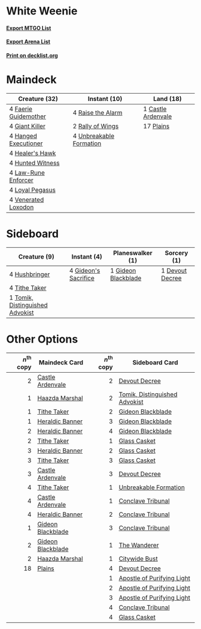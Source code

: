 # White Weenie

#### [Export MTGO List](../collection/White%20Weenie/White%20Weenie.txt)
#### [Export Arena List](../collection/White%20Weenie/White%20Weenie_arena.txt)
#### [Print on decklist.org](http://decklist.org/?deckmain=1%09Castle%20Ardenvale%0A4%09Faerie%20Guidemother%0A4%09Giant%20Killer%0A4%09Hanged%20Executioner%0A4%09Healer's%20Hawk%0A4%09Hunted%20Witness%0A4%09Law-Rune%20Enforcer%0A4%09Loyal%20Pegasus%0A17%09Plains%0A4%09Raise%20the%20Alarm%0A2%09Rally%20of%20Wings%0A4%09Unbreakable%20Formation%0A4%09Venerated%20Loxodon&deckside=1%09Devout%20Decree%0A1%09Gideon%20Blackblade%0A4%09Gideon's%20Sacrifice%0A4%09Hushbringer%0A4%09Tithe%20Taker%0A1%09Tomik,%20Distinguished%20Advokist)
# Maindeck

|                                         Creature (32)                                         |                                           Instant (10)                                           |                                          Land (18)                                          |
|-----------------------------------------------------------------------------------------------|--------------------------------------------------------------------------------------------------|---------------------------------------------------------------------------------------------|
|4 [Faerie Guidemother](http://gatherer.wizards.com/Pages/Card/Details.aspx?multiverseid=472973)|4 [Raise the Alarm](http://gatherer.wizards.com/Pages/Card/Details.aspx?multiverseid=416853)      |1 [Castle Ardenvale](http://gatherer.wizards.com/Pages/Card/Details.aspx?multiverseid=473200)|
|4 [Giant Killer](http://gatherer.wizards.com/Pages/Card/Details.aspx?multiverseid=472976)      |2 [Rally of Wings](http://gatherer.wizards.com/Pages/Card/Details.aspx?multiverseid=460954)       |17 [Plains](http://gatherer.wizards.com/Pages/Card/Details.aspx?multiverseid=439856)         |
|4 [Hanged Executioner](http://gatherer.wizards.com/Pages/Card/Details.aspx?multiverseid=466776)|4 [Unbreakable Formation](http://gatherer.wizards.com/Pages/Card/Details.aspx?multiverseid=457173)|                                                                                             |
|4 [Healer's Hawk](http://gatherer.wizards.com/Pages/Card/Details.aspx?multiverseid=452764)     |                                                                                                  |                                                                                             |
|4 [Hunted Witness](http://gatherer.wizards.com/Pages/Card/Details.aspx?multiverseid=452765)    |                                                                                                  |                                                                                             |
|4 [Law-Rune Enforcer](http://gatherer.wizards.com/Pages/Card/Details.aspx?multiverseid=460947) |                                                                                                  |                                                                                             |
|4 [Loyal Pegasus](http://gatherer.wizards.com/Pages/Card/Details.aspx?multiverseid=446065)     |                                                                                                  |                                                                                             |
|4 [Venerated Loxodon](http://gatherer.wizards.com/Pages/Card/Details.aspx?multiverseid=452780) |                                                                                                  |                                                                                             |


# Sideboard

|                                               Creature (9)                                               |                                          Instant (4)                                          |                                       Planeswalker (1)                                       |                                       Sorcery (1)                                        |
|----------------------------------------------------------------------------------------------------------|-----------------------------------------------------------------------------------------------|----------------------------------------------------------------------------------------------|------------------------------------------------------------------------------------------|
|4 [Hushbringer](http://gatherer.wizards.com/Pages/Card/Details.aspx?multiverseid=472980)                  |4 [Gideon's Sacrifice](http://gatherer.wizards.com/Pages/Card/Details.aspx?multiverseid=460941)|1 [Gideon Blackblade](http://gatherer.wizards.com/Pages/Card/Details.aspx?multiverseid=463943)|1 [Devout Decree](http://gatherer.wizards.com/Pages/Card/Details.aspx?multiverseid=466767)|
|4 [Tithe Taker](http://gatherer.wizards.com/Pages/Card/Details.aspx?multiverseid=457171)                  |                                                                                               |                                                                                              |                                                                                          |
|1 [Tomik, Distinguished Advokist](http://gatherer.wizards.com/Pages/Card/Details.aspx?multiverseid=460961)|                                                                                               |                                                                                              |                                                                                          |


# Other Options

|*n*<sup>th</sup> copy|                                       Maindeck Card                                        |*n*<sup>th</sup> copy|                                             Sideboard Card                                             |
|--------------------:|--------------------------------------------------------------------------------------------|--------------------:|--------------------------------------------------------------------------------------------------------|
|                    2|[Castle Ardenvale](http://gatherer.wizards.com/Pages/Card/Details.aspx?multiverseid=473200) |                    2|[Devout Decree](http://gatherer.wizards.com/Pages/Card/Details.aspx?multiverseid=466767)                |
|                    1|[Haazda Marshal](http://gatherer.wizards.com/Pages/Card/Details.aspx?multiverseid=452763)   |                    2|[Tomik, Distinguished Advokist](http://gatherer.wizards.com/Pages/Card/Details.aspx?multiverseid=460961)|
|                    1|[Tithe Taker](http://gatherer.wizards.com/Pages/Card/Details.aspx?multiverseid=457171)      |                    2|[Gideon Blackblade](http://gatherer.wizards.com/Pages/Card/Details.aspx?multiverseid=463943)            |
|                    1|[Heraldic Banner](http://gatherer.wizards.com/Pages/Card/Details.aspx?multiverseid=473184)  |                    3|[Gideon Blackblade](http://gatherer.wizards.com/Pages/Card/Details.aspx?multiverseid=463943)            |
|                    2|[Heraldic Banner](http://gatherer.wizards.com/Pages/Card/Details.aspx?multiverseid=473184)  |                    4|[Gideon Blackblade](http://gatherer.wizards.com/Pages/Card/Details.aspx?multiverseid=463943)            |
|                    2|[Tithe Taker](http://gatherer.wizards.com/Pages/Card/Details.aspx?multiverseid=457171)      |                    1|[Glass Casket](http://gatherer.wizards.com/Pages/Card/Details.aspx?multiverseid=472977)                 |
|                    3|[Heraldic Banner](http://gatherer.wizards.com/Pages/Card/Details.aspx?multiverseid=473184)  |                    2|[Glass Casket](http://gatherer.wizards.com/Pages/Card/Details.aspx?multiverseid=472977)                 |
|                    3|[Tithe Taker](http://gatherer.wizards.com/Pages/Card/Details.aspx?multiverseid=457171)      |                    3|[Glass Casket](http://gatherer.wizards.com/Pages/Card/Details.aspx?multiverseid=472977)                 |
|                    3|[Castle Ardenvale](http://gatherer.wizards.com/Pages/Card/Details.aspx?multiverseid=473200) |                    3|[Devout Decree](http://gatherer.wizards.com/Pages/Card/Details.aspx?multiverseid=466767)                |
|                    4|[Tithe Taker](http://gatherer.wizards.com/Pages/Card/Details.aspx?multiverseid=457171)      |                    1|[Unbreakable Formation](http://gatherer.wizards.com/Pages/Card/Details.aspx?multiverseid=457173)        |
|                    4|[Castle Ardenvale](http://gatherer.wizards.com/Pages/Card/Details.aspx?multiverseid=473200) |                    1|[Conclave Tribunal](http://gatherer.wizards.com/Pages/Card/Details.aspx?multiverseid=452756)            |
|                    4|[Heraldic Banner](http://gatherer.wizards.com/Pages/Card/Details.aspx?multiverseid=473184)  |                    2|[Conclave Tribunal](http://gatherer.wizards.com/Pages/Card/Details.aspx?multiverseid=452756)            |
|                    1|[Gideon Blackblade](http://gatherer.wizards.com/Pages/Card/Details.aspx?multiverseid=463943)|                    3|[Conclave Tribunal](http://gatherer.wizards.com/Pages/Card/Details.aspx?multiverseid=452756)            |
|                    2|[Gideon Blackblade](http://gatherer.wizards.com/Pages/Card/Details.aspx?multiverseid=463943)|                    1|[The Wanderer](http://gatherer.wizards.com/Pages/Card/Details.aspx?multiverseid=460964)                 |
|                    2|[Haazda Marshal](http://gatherer.wizards.com/Pages/Card/Details.aspx?multiverseid=452763)   |                    1|[Citywide Bust](http://gatherer.wizards.com/Pages/Card/Details.aspx?multiverseid=452754)                |
|                   18|[Plains](http://gatherer.wizards.com/Pages/Card/Details.aspx?multiverseid=439856)           |                    4|[Devout Decree](http://gatherer.wizards.com/Pages/Card/Details.aspx?multiverseid=466767)                |
|                     |                                                                                            |                    1|[Apostle of Purifying Light](http://gatherer.wizards.com/Pages/Card/Details.aspx?multiverseid=466760)   |
|                     |                                                                                            |                    2|[Apostle of Purifying Light](http://gatherer.wizards.com/Pages/Card/Details.aspx?multiverseid=466760)   |
|                     |                                                                                            |                    3|[Apostle of Purifying Light](http://gatherer.wizards.com/Pages/Card/Details.aspx?multiverseid=466760)   |
|                     |                                                                                            |                    4|[Conclave Tribunal](http://gatherer.wizards.com/Pages/Card/Details.aspx?multiverseid=452756)            |
|                     |                                                                                            |                    4|[Glass Casket](http://gatherer.wizards.com/Pages/Card/Details.aspx?multiverseid=472977)                 |

